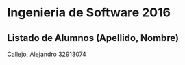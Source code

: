 # Ingenieria de Software 2016

## Listado de Alumnos (Apellido, Nombre)

Callejo, Alejandro 32913074